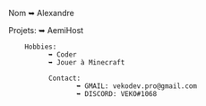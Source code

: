 Nom
  ➥ Alexandre
  
  Projets:
        ➥ AemiHost
        
        Hobbies:
              ➥ Coder
              ➥ Jouer à Minecraft
              
              Contact:
                     ➥ GMAIL: vekodev.pro@gmail.com
                     ➥ DISCORD: VEKO#1068
